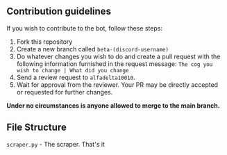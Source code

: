 ## Contribution guidelines

If you wish to contribute to the bot, follow these steps:

1. Fork this repository
2. Create a new branch called `beta-(discord-username)`
3. Do whatever changes you wish to do and create a pull request with the following information furnished in the request message: `The cog you wish to change | What did you change`
4. Send a review request to `alfadelta10010`.
5. Wait for approval from the reviewer. Your PR may be directly accepted or requested for further changes.

**Under no circumstances is anyone allowed to merge to the main branch.**

## File Structure

`scraper.py` - The scraper. That's it<br>
